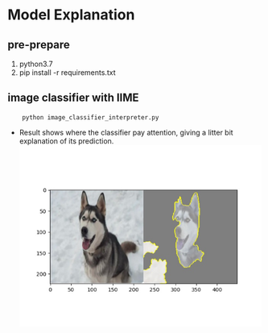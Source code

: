 # Model Explanation



## pre-prepare
1. python3.7
2. pip install -r requirements.txt


## image classifier with lIME

```
    python image_classifier_interpreter.py
```
- Result shows where the classifier pay attention, giving a litter bit explanation of its prediction.
![](data/test_image/explain_result.jpg)


